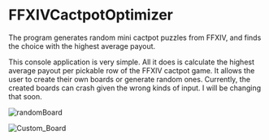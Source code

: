 # FFXIVCactpotOptimizer
The program generates random mini cactpot puzzles from FFXIV, and finds the choice with the highest average payout.

This console application is very simple. All it does is calculate the highest average payout per pickable row of the FFXIV cactpot game.
It allows the user to create their own boards or generate random ones. Currently, the created boards can crash given the wrong kinds of input.
I will be changing that soon. 

![randomBoard](https://user-images.githubusercontent.com/78834601/191656088-9e762e89-1416-498a-8edc-06794e202478.png)

![Custom_Board](https://user-images.githubusercontent.com/78834601/191656425-7173df17-af24-4aaa-83e0-dce3779b4056.png)
